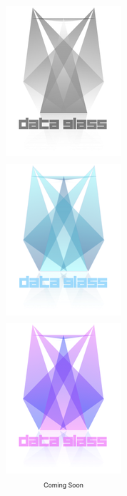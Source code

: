 <link rel="shortcut icon" type="image/x-icon" href="favicon.ico">
<title>Data Glass</title>
<p align="center"><img src="./images/dg_mono.png" name="Data Glass" width="260" /></p>
<p align="center"><img src="./images/dg_teal.png" name="Data Glass" width="260" /></p>
<p align="center"><img src="./images/dg_magenta.png" name="Data Glass" width="260" /></p>
<p align="center">Coming Soon</p>

